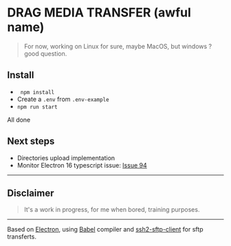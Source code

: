 # DRAG MEDIA TRANSFER (awful name)

> For now, working on Linux for sure, maybe MacOS, but windows ? good question.

## Install

* ` npm install`
* Create a `.env` from `.env-example`
* `npm run start`

All done

## Next steps
* Directories upload implementation
* Monitor Electron 16 typescript issue: [Issue 94](https://github.com/electron/remote/issues/94)
***
## Disclaimer

> It's a work in progress, for me when bored, training purposes.
*** 

Based on [Electron](https://github.com/electron/electron-quick-start), using [Babel](https://babeljs.io/) compiler and [ssh2-sftp-client](https://github.com/theophilusx/ssh2-sftp-client) for sftp transferts.